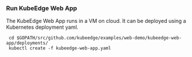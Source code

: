 ### Run KubeEdge Web App

The KubeEdge Web App runs in a VM on cloud.
It can be deployed using a Kubernetes deployment yaml.

```
 cd $GOPATH/src/github.com/kubeedge/examples/web-demo/kubeedge-web-app/deployments/
 kubectl create -f kubeedge-web-app.yaml
```